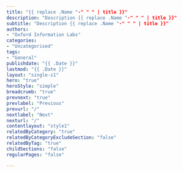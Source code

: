 ```yaml
---
title: "{{ replace .Name "-" " " | title }}"
description: "Description {{ replace .Name "-" " " | title }}"
subtitle: "Description {{ replace .Name "-" " " | title }}"
authors:
- "Oxford Information Labs"
categories:
- "Uncategorised"
tags:
- "General"
publishdate: "{{ .Date }}"
lastmod: "{{ .Date }}"
layout: "single-s1"
hero: "true"
heroStyle: "simple"
breadcrumb: "true"
prevnext: "true"
prevlabel: "Previous"
prevurl: "/"
nextlabel: "Next"
nexturl: "/"
contentlayout: "style1"
relatedByCategory: "true"
relatedByCategoryExcludeSection: "false"
relatedByTag: "true"
childSections: "false"
regularPages: "false"

---
```


